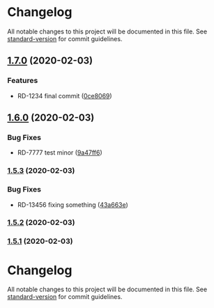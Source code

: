 # Changelog

All notable changes to this project will be documented in this file. See [standard-version](https://github.com/conventional-changelog/standard-version) for commit guidelines.

## [1.7.0](https://github.com/vovkind/ng2-smart-table/compare/v1.6.0...v1.7.0) (2020-02-03)


### Features

* RD-1234 final commit ([0ce8069](https://github.com/vovkind/ng2-smart-table/commit/0ce8069ecf0e36c6bb68036f0271362653ca6a03))

## [1.6.0](https://github.com/vovkind/ng2-smart-table/compare/v1.5.3...v1.6.0) (2020-02-03)


### Bug Fixes

* RD-7777 test minor ([9a47ff6](https://github.com/vovkind/ng2-smart-table/commit/9a47ff6ed1d65dd3ce847f04777b85f01b9c3aa7))

### [1.5.3](https://github.com/vovkind/ng2-smart-table/compare/v1.5.2...v1.5.3) (2020-02-03)


### Bug Fixes

* RD-13456 fixing something ([43a663e](https://github.com/vovkind/ng2-smart-table/commit/43a663e31b7fe59d5e385a020304f9894624d950))

### [1.5.2](https://github.com/vovkind/ng2-smart-table/compare/v1.5.1...v1.5.2) (2020-02-03)

### [1.5.1](https://github.com/vovkind/ng2-smart-table/compare/v1.5.0...v1.5.1) (2020-02-03)

# Changelog

All notable changes to this project will be documented in this file. See [standard-version](https://github.com/conventional-changelog/standard-version) for commit guidelines.
